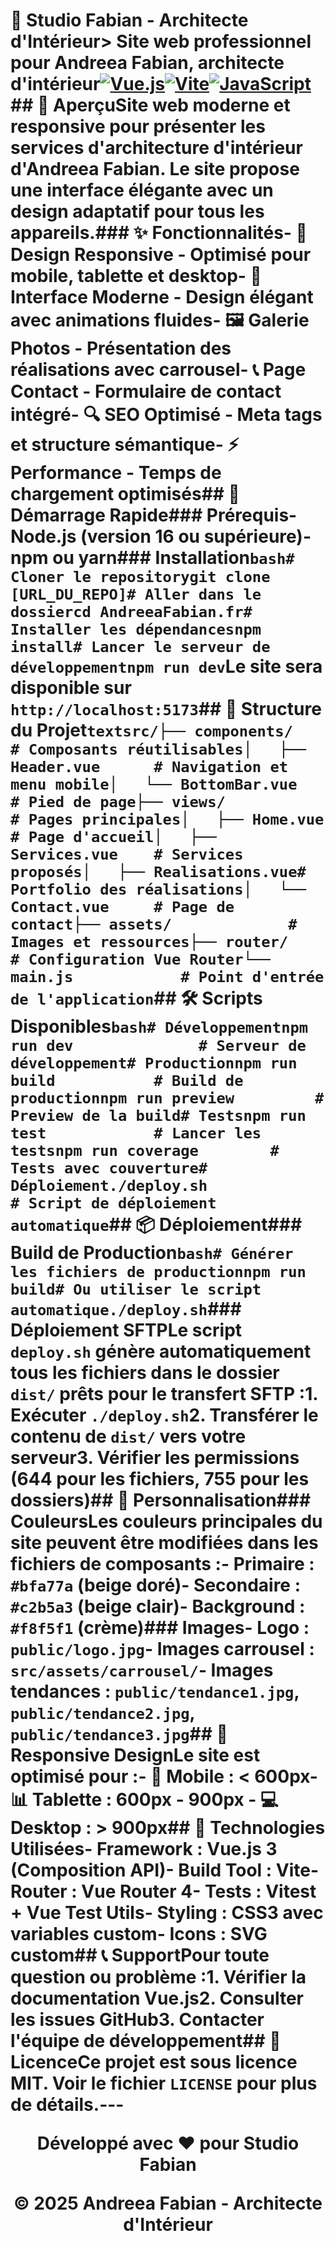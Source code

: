 # 🏡 Studio Fabian - Architecte d'Intérieur> Site web professionnel pour Andreea Fabian, architecte d'intérieur[![Vue.js](https://img.shields.io/badge/Vue.js-4FC08D?style=for-the-badge&logo=vue.js&logoColor=white)](https://vuejs.org/)[![Vite](https://img.shields.io/badge/Vite-646CFF?style=for-the-badge&logo=vite&logoColor=white)](https://vitejs.dev/)[![JavaScript](https://img.shields.io/badge/JavaScript-F7DF1E?style=for-the-badge&logo=javascript&logoColor=black)](https://developer.mozilla.org/en-US/docs/Web/JavaScript)## 🌟 AperçuSite web moderne et responsive pour présenter les services d'architecture d'intérieur d'Andreea Fabian. Le site propose une interface élégante avec un design adaptatif pour tous les appareils.### ✨ Fonctionnalités- 📱 **Design Responsive** - Optimisé pour mobile, tablette et desktop- 🎨 **Interface Moderne** - Design élégant avec animations fluides- 🖼️ **Galerie Photos** - Présentation des réalisations avec carrousel- 📞 **Page Contact** - Formulaire de contact intégré- 🔍 **SEO Optimisé** - Meta tags et structure sémantique- ⚡ **Performance** - Temps de chargement optimisés## 🚀 Démarrage Rapide### Prérequis- Node.js (version 16 ou supérieure)- npm ou yarn### Installation```bash# Cloner le repositorygit clone [URL_DU_REPO]# Aller dans le dossiercd AndreeaFabian.fr# Installer les dépendancesnpm install# Lancer le serveur de développementnpm run dev```Le site sera disponible sur `http://localhost:5173`## 📁 Structure du Projet```textsrc/├── components/          # Composants réutilisables│   ├── Header.vue      # Navigation et menu mobile│   └── BottomBar.vue   # Pied de page├── views/              # Pages principales│   ├── Home.vue        # Page d'accueil│   ├── Services.vue    # Services proposés│   ├── Realisations.vue# Portfolio des réalisations│   └── Contact.vue     # Page de contact├── assets/             # Images et ressources├── router/             # Configuration Vue Router└── main.js            # Point d'entrée de l'application```## 🛠️ Scripts Disponibles```bash# Développementnpm run dev              # Serveur de développement# Productionnpm run build           # Build de productionnpm run preview         # Preview de la build# Testsnpm run test            # Lancer les testsnpm run coverage        # Tests avec couverture# Déploiement./deploy.sh             # Script de déploiement automatique```## 📦 Déploiement### Build de Production```bash# Générer les fichiers de productionnpm run build# Ou utiliser le script automatique./deploy.sh```### Déploiement SFTPLe script `deploy.sh` génère automatiquement tous les fichiers dans le dossier `dist/` prêts pour le transfert SFTP :1. Exécuter `./deploy.sh`2. Transférer le contenu de `dist/` vers votre serveur3. Vérifier les permissions (644 pour les fichiers, 755 pour les dossiers)## 🎨 Personnalisation### CouleursLes couleurs principales du site peuvent être modifiées dans les fichiers de composants :- **Primaire** : `#bfa77a` (beige doré)- **Secondaire** : `#c2b5a3` (beige clair)- **Background** : `#f8f5f1` (crème)### Images- Logo : `public/logo.jpg`- Images carrousel : `src/assets/carrousel/`- Images tendances : `public/tendance1.jpg`, `public/tendance2.jpg`, `public/tendance3.jpg`## 📱 Responsive DesignLe site est optimisé pour :- 📱 **Mobile** : < 600px- 📊 **Tablette** : 600px - 900px  - 💻 **Desktop** : > 900px## 🔧 Technologies Utilisées- **Framework** : Vue.js 3 (Composition API)- **Build Tool** : Vite- **Router** : Vue Router 4- **Tests** : Vitest + Vue Test Utils- **Styling** : CSS3 avec variables custom- **Icons** : SVG custom## 📞 SupportPour toute question ou problème :1. Vérifier la documentation Vue.js2. Consulter les issues GitHub3. Contacter l'équipe de développement## 📄 LicenceCe projet est sous licence MIT. Voir le fichier `LICENSE` pour plus de détails.---<div align="center">  <p>Développé avec ❤️ pour Studio Fabian</p>  <p>© 2025 Andreea Fabian - Architecte d'Intérieur</p></div>